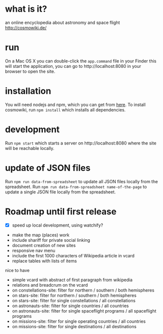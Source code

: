 # what is it?
an online encyclopedia about astronomy and space flight
http://cosmowiki.de/

# run

On a Mac OS X you can double-click the `app.command` file in your Finder
this will start the application, you can go to http://localhost:8080
in your browser to open the site.

# installation

You will need nodejs and npm, which you can get from [here][1].
To install cosmowiki, run `npm install` which installs all dependencies.

# development

Run `npm start` which starts a server on http://localhost:8080
where the site will be reachable locally.

# update of JSON files

Run `npm run data-from-spreadsheet` to update all JSON files locally from the spreadsheet.
Run `npm run data-from-spreadsheet name-of-the-page` to update a single JSON file locally from the spreadsheet.


# Roadmap until first release
- [x] speed up local development, using watchify?
- make the map (places) work
- include shariff for private social linking
- document creation of new sites
- responsive nav menu
- include the first 1000 characters of Wikipedia article in vcard
- replace tables with lists of items

nice to have
- simple vcard with abstract of first paragraph from wikipedia
- relations and breadcrum on the vcard
- on constellations-site: filter for northern / southern / both hemispheres
- on stars-site: filter for northern / southern / both hemispheres
- on stars-site: filter for single constellations / all constellations
- on astronauts-site: filter for single countries / all countries
- on astronauts-site: filter for single spaceflight programs / all spaceflight programs
- on missions-site: filter for single operating countries / all countries
- on missions-site: filter for single destinations / all destinations

[1]: https://nodejs.org
